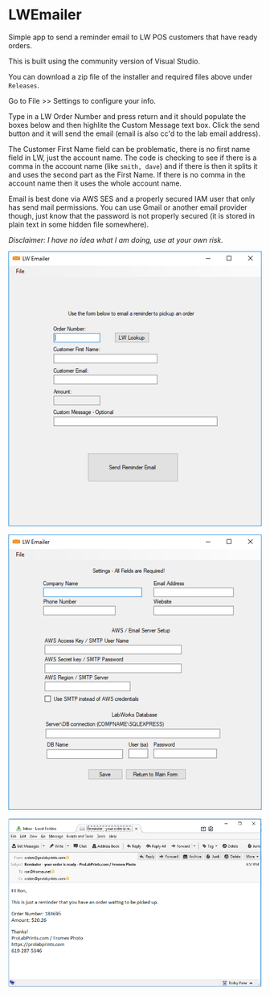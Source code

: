 # LWEmailer
Simple app to send a reminder email to LW POS customers that have ready orders.

This is built using the community version of Visual Studio.

You can download a zip file of the installer and required files above under `Releases`.

Go to File >> Settings to configure your info.

Type in a LW Order Number and press return and it should populate the boxes below and then highlite the Custom Message text box. Click the send button and it will send the email (email is also cc'd to the lab email address).

The Customer First Name field can be problematic, there is no first name field in LW, just the account name. The code is checking to see if there is a comma in the account name (like `smith, dave`) and if there is then it splits it and uses the second part as the First Name. If there is no comma in the account name then it uses the whole account name.

Email is best done via AWS SES and a properly secured IAM user that only has send mail permissions. You can use Gmail or another email provider though, just know that the password is not properly secured (it is stored in plain text in some hidden file somewhere).

*Disclaimer: I have no idea what I am doing, use at your own risk.*

![Main Screen](images/main-screen.png)  

![Settings Screen](images/settings-screen.png)  

![email](images/email.png)  
